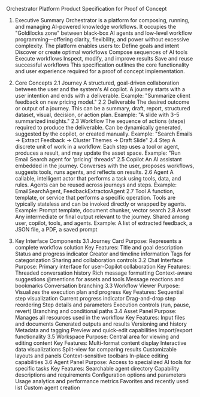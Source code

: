 Orchestrator Platform
Product Specification for Proof of Concept

1. Executive Summary
Orchestrator is a platform for composing, running, and managing AI-powered knowledge workflows. It occupies the "Goldilocks zone" between black-box AI agents and low-level workflow programming—offering clarity, flexibility, and power without excessive complexity.
The platform enables users to:
Define goals and intent
Discover or create optimal workflows
Compose sequences of AI tools
Execute workflows
Inspect, modify, and improve results
Save and reuse successful workflows
This specification outlines the core functionality and user experience required for a proof of concept implementation.

2. Core Concepts
2.1 Journey
A structured, goal-driven collaboration between the user and the system's AI copilot. A journey starts with a user intention and ends with a deliverable.
Example: "Summarize client feedback on new pricing model."
2.2 Deliverable
The desired outcome or output of a journey. This can be a summary, draft, report, structured dataset, visual, decision, or action plan.
Example: "A slide with 3–5 summarized insights."
2.3 Workflow
The sequence of actions (steps) required to produce the deliverable. Can be dynamically generated, suggested by the copilot, or created manually.
Example: "Search Emails → Extract Feedback → Cluster Themes → Draft Slide"
2.4 Step
A discrete unit of work in a workflow. Each step uses a tool or agent, produces a result, and may update the asset space.
Example: "Run Email Search agent for 'pricing' threads"
2.5 Copilot
An AI assistant embedded in the journey. Converses with the user, proposes workflows, suggests tools, runs agents, and reflects on results.
2.6 Agent
A callable, intelligent actor that performs a task using tools, data, and rules. Agents can be reused across journeys and steps.
Example: EmailSearchAgent, FeedbackExtractorAgent
2.7 Tool
A function, template, or service that performs a specific operation. Tools are typically stateless and can be invoked directly or wrapped by agents.
Example: Prompt template, document chunker, vector search
2.8 Asset
Any intermediate or final output relevant to the journey. Shared among user, copilot, tools, and agents.
Example: A list of extracted feedback, a JSON file, a PDF, a saved prompt

3. Key Interface Components
3.1 Journey Card
Purpose: Represents a complete workflow solution Key Features:
Title and goal description
Status and progress indicator
Creator and timeline information
Tags for categorization
Sharing and collaboration controls
3.2 Chat Interface
Purpose: Primary interface for user-Copilot collaboration Key Features:
Threaded conversation history
Rich message formatting
Context-aware suggestions
@mentions for assets and tools
Message reactions and bookmarks
Conversation branching
3.3 Workflow Viewer
Purpose: Visualizes the execution plan and progress Key Features:
Sequential step visualization
Current progress indicator
Drag-and-drop step reordering
Step details and parameters
Execution controls (run, pause, revert)
Branching and conditional paths
3.4 Asset Panel
Purpose: Manages all resources used in the workflow Key Features:
Input files and documents
Generated outputs and results
Versioning and history
Metadata and tagging
Preview and quick-edit capabilities
Import/export functionality
3.5 Workspace
Purpose: Central area for viewing and editing content Key Features:
Multi-format content display
Interactive data visualizations
Split-view for comparing results
Customizable layouts and panels
Context-sensitive toolbars
In-place editing capabilities
3.6 Agent Panel
Purpose: Access to specialized AI tools for specific tasks Key Features:
Searchable agent directory
Capability descriptions and requirements
Configuration options and parameters
Usage analytics and performance metrics
Favorites and recently used list
Custom agent creation

